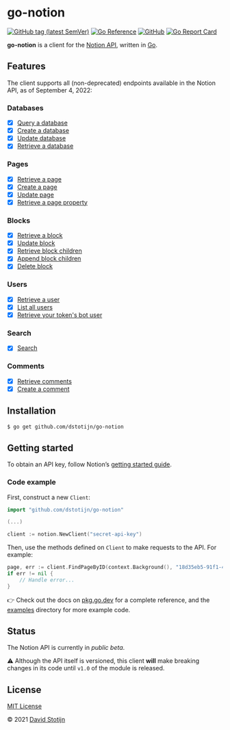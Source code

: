 # go-notion

[![GitHub tag (latest SemVer)](https://img.shields.io/github/v/tag/dstotijn/go-notion?label=go%20module)](https://github.com/dstotijn/go-notion/tags)
[![Go Reference](https://pkg.go.dev/badge/github.com/dstotijn/go-notion.svg)](https://pkg.go.dev/github.com/dstotijn/go-notion)
[![GitHub](https://img.shields.io/github/license/dstotijn/go-notion)](LICENSE)
[![Go Report Card](https://goreportcard.com/badge/github.com/dstotijn/go-notion)](https://goreportcard.com/report/github.com/dstotijn/go-notion)

**go-notion** is a client for the
[Notion API](https://developers.notion.com/reference), written in
[Go](https://golang.org/).

## Features

The client supports all (non-deprecated) endpoints available in the Notion API,
as of September 4, 2022:

### Databases

- [x] [Query a database](https://pkg.go.dev/github.com/dstotijn/go-notion#Client.QueryDatabase)
- [x] [Create a database](https://pkg.go.dev/github.com/dstotijn/go-notion#Client.CreateDatabase)
- [x] [Update database](https://pkg.go.dev/github.com/dstotijn/go-notion#Client.UpdateDatabase)
- [x] [Retrieve a database](https://pkg.go.dev/github.com/dstotijn/go-notion#Client.FindDatabaseByID)

### Pages

- [x] [Retrieve a page](https://pkg.go.dev/github.com/dstotijn/go-notion#Client.FindPageByID)
- [x] [Create a page](https://pkg.go.dev/github.com/dstotijn/go-notion#Client.CreatePage)
- [x] [Update page](https://pkg.go.dev/github.com/dstotijn/go-notion#Client.UpdatePage)
- [x] [Retrieve a page property](https://pkg.go.dev/github.com/dstotijn/go-notion#Client.FindPagePropertyByID)

### Blocks

- [x] [Retrieve a block](https://pkg.go.dev/github.com/dstotijn/go-notion#Client.FindBlockByID)
- [x] [Update block](https://pkg.go.dev/github.com/dstotijn/go-notion#Client.UpdateBlock)
- [x] [Retrieve block children](https://pkg.go.dev/github.com/dstotijn/go-notion#Client.FindBlockChildrenByID)
- [x] [Append block children](https://pkg.go.dev/github.com/dstotijn/go-notion#Client.AppendBlockChildren)
- [x] [Delete block](https://pkg.go.dev/github.com/dstotijn/go-notion#Client.DeleteBlock)

### Users

- [x] [Retrieve a user](https://pkg.go.dev/github.com/dstotijn/go-notion#Client.FindUserByID)
- [x] [List all users](https://pkg.go.dev/github.com/dstotijn/go-notion#Client.ListUsers)
- [x] [Retrieve your token's bot user](https://pkg.go.dev/github.com/dstotijn/go-notion#Client.FindCurrentUser)

### Search

- [x] [Search](https://pkg.go.dev/github.com/dstotijn/go-notion#Client.Search)

### Comments

- [x] [Retrieve comments](https://pkg.go.dev/github.com/dstotijn/go-notion#Client.FindCommentsByBlockID)
- [x] [Create a comment](https://pkg.go.dev/github.com/dstotijn/go-notion#Client.CreateComment)

## Installation

```sh
$ go get github.com/dstotijn/go-notion
```

## Getting started

To obtain an API key, follow Notion’s [getting started guide](https://developers.notion.com/docs/getting-started).

### Code example

First, construct a new `Client`:

```go
import "github.com/dstotijn/go-notion"

(...)

client := notion.NewClient("secret-api-key")
```

Then, use the methods defined on `Client` to make requests to the API. For
example:

```go
page, err := client.FindPageByID(context.Background(), "18d35eb5-91f1-4dcb-85b0-c340fd965015")
if err != nil {
    // Handle error...
}
```

👉 Check out the docs on
[pkg.go.dev](https://pkg.go.dev/github.com/dstotijn/go-notion) for a complete
reference, and the [examples](/examples) directory for more example code.

## Status

The Notion API is currently in _public beta_.

⚠️ Although the API itself is versioned, this client **will** make breaking
changes in its code until `v1.0` of the module is released.

## License

[MIT License](LICENSE)

© 2021 [David Stotijn](https://v0x.nl)
